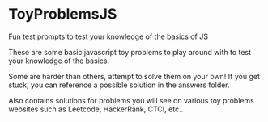 # ToyProblemsJS
Fun test prompts to test your knowledge of the basics of JS

These are some basic javascript toy problems to play around with to test your knowledge of the basics.

Some are harder than others, attempt to solve them on your own! If you get stuck, you can reference a possible solution in the answers folder.

Also contains solutions for problems you will see on various toy problems websites such as Leetcode, HackerRank, CTCI, etc..
